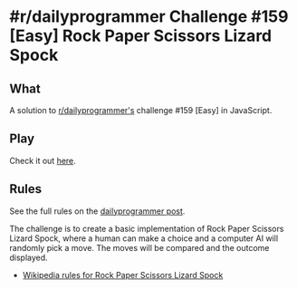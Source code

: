 #r/dailyprogrammer Challenge #159 [Easy] Rock Paper Scissors Lizard Spock
========================
## What
A solution to [r/dailyprogrammer's](http://www.reddit.com/r/dailyprogrammer/) challenge #159 [Easy] in JavaScript.

## Play
Check it out [here](http://cncplyr.github.io/dailyprogrammer-159-easy).

## Rules
See the full rules on the [dailyprogrammer post](http://www.reddit.com/r/dailyprogrammer/comments/23lfrf/4212014_challenge_159_easy_rock_paper_scissors/).

The challenge is to create a basic implementation of Rock Paper Scissors Lizard Spock, where a human can make a choice and a computer AI will randomly pick a move. The moves will be compared and the outcome displayed.

  * [Wikipedia rules for Rock Paper Scissors Lizard Spock](http://en.wikipedia.org/wiki/Rock-paper-scissors-lizard-Spock)